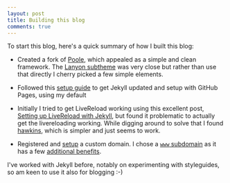 ```yaml
---
layout: post
title: Building this blog
comments: true
---
```


To start this blog, here's a quick summary of how I built this blog:

* Created a fork of [Poole](https://github.com/poole/poole), which appealed as a simple and clean framework. The [Lanyon subtheme](http://lanyon.getpoole.com/) was very close but rather than use that directly I cherry picked a few simple elements.

* Followed this [setup guide](https://help.github.com/articles/setting-up-your-github-pages-site-locally-with-jekyll/) to get Jekyll updated and setup with GitHub Pages, using my default

* Initially I tried to get LiveReload working using this excellent post, [Setting up LiveReload with Jekyll](http://dan.doezema.com/2014/01/setting-up-livereload-with-jekyll/), but found it problematic to actually get the livereloading working. While digging around to solve that I found [hawkins](https://github.com/awood/hawkins), which is simpler and just seems to work.

* Registered and [setup](https://help.github.com/articles/quick-start-setting-up-a-custom-domain/) a custom domain. I chose a [`www` subdomain](https://help.github.com/articles/setting-up-a-www-subdomain/) as it has a few [additional benefits](https://help.github.com/articles/about-supported-custom-domains/#www-subdomains).

I've worked with Jekyll before, notably on experimenting with styleguides, so am keen to use it also for blogging :-)

